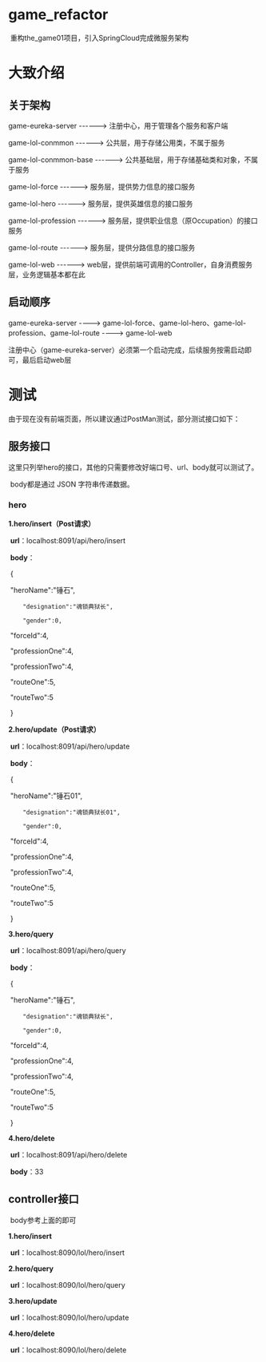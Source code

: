 # game_refactor
​	重构the_game01项目，引入SpringCloud完成微服务架构



# 大致介绍
## 关于架构
game-eureka-server            ------> 注册中心，用于管理各个服务和客户端

game-lol-conmmon             ------> 公共层，用于存储公用类，不属于服务

game-lol-conmmon-base   ------> 公共基础层，用于存储基础类和对象，不属于服务

game-lol-force                      ------> 服务层，提供势力信息的接口服务

game-lol-hero                       ------> 服务层，提供英雄信息的接口服务

game-lol-profession            ------> 服务层，提供职业信息（原Occupation）的接口服务

game-lol-route                     ------> 服务层，提供分路信息的接口服务

game-lol-web                       ------> web层，提供前端可调用的Controller，自身消费服务层，业务逻辑基本都在此



## 启动顺序

game-eureka-server  ---->  game-lol-force、game-lol-hero、game-lol-profession、game-lol-route  ---->   game-lol-web

注册中心（game-eureka-server）必须第一个启动完成，后续服务按需启动即可，最后启动web层



# 测试

由于现在没有前端页面，所以建议通过PostMan测试，部分测试接口如下：

## 服务接口

​	这里只列举hero的接口，其他的只需要修改好端口号、url、body就可以测试了。

​	body都是通过 JSON 字符串传递数据。

### hero

**1.hero/insert（Post请求）**

​	**url**：localhost:8091/api/hero/insert

​	**body**：

​	{

​		 "heroName":"锤石",

  		"designation":"魂锁典狱长",

  		"gender":0,

​		  "forceId":4,

​		  "professionOne":4,

​		  "professionTwo":4,

​		  "routeOne":5,

​		  "routeTwo":5

​	}



**2.hero/update（Post请求）**

​	**url**：localhost:8091/api/hero/update

​	**body**：

​	{

​		 "heroName":"锤石01",

  		"designation":"魂锁典狱长01",

  		"gender":0,

​		  "forceId":4,

​		  "professionOne":4,

​		  "professionTwo":4,

​		  "routeOne":5,

​		  "routeTwo":5

​	}



**3.hero/query**

​	**url**：localhost:8091/api/hero/query

​	**body**：

​	{

​		 "heroName":"锤石",

  		"designation":"魂锁典狱长",

  		"gender":0,

​		  "forceId":4,

​		  "professionOne":4,

​		  "professionTwo":4,

​		  "routeOne":5,

​		  "routeTwo":5

​	}



**4.hero/delete**

​	**url**：localhost:8091/api/hero/delete

​	**body**：33





## controller接口

​	body参考上面的即可

**1.hero/insert**

​	**url**：localhost:8090/lol/hero/insert



**2.hero/query**

​	**url**：localhost:8090/lol/hero/query



**3.hero/update**

​	**url**：localhost:8090/lol/hero/update



**4.hero/delete**

​	**url**：localhost:8090/lol/hero/delete